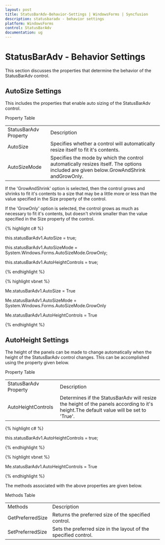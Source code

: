 ```yaml
---
layout: post
title: StatusBarAdv-Behavior-Settings | WindowsForms | Syncfusion
description: statusbaradv - behavior settings
platform: WindowsForms
control: StatusBarAdv
documentation: ug
---
```


# StatusBarAdv - Behavior Settings

This section discusses the properties that determine the behavior of the StatusBarAdv control.

## AutoSize Settings

This includes the properties that enable auto sizing of the StatusBarAdv control.

Property Table

<table>
<tr>
<td>
StatusBarAdv Property</td><td>
Description</td></tr>
<tr>
<td>
AutoSize</td><td>
Specifies whether a control will automatically resize itself to fit it's contents.</td></tr>
<tr>
<td>
AutoSizeMode</td><td>
Specifies the mode by which the control automatically resizes itself. The options included are given below.GrowAndShrink andGrowOnly.</td></tr>
</table>


If the 'GrowAndShrink' option is selected, then the control grows and shrinks to fit it's contents to a size that may be a little more or less than the value specified in the Size property of the control.

If the 'GrowOnly' option is selected, the control grows as much as necessary to fit it's contents, but doesn't shrink smaller than the value specified in the Size property of the control.

{% highlight c# %}



this.statusBarAdv1.AutoSize = true;

this.statusBarAdv1.AutoSizeMode = System.Windows.Forms.AutoSizeMode.GrowOnly;

this.statusBarAdv1.AutoHeightControls = true;

{% endhighlight %}

{% highlight vbnet %}



Me.statusBarAdv1.AutoSize = True

Me.statusBarAdv1.AutoSizeMode = System.Windows.Forms.AutoSizeMode.GrowOnly

Me.statusBarAdv1.AutoHeightControls = True

{% endhighlight %}

## AutoHeight Settings

The height of the panels can be made to change automatically when the height of the StatusBarAdv control changes. This can be accomplished using the property given below.

Property Table

<table>
<tr>
<td>
StatusBarAdv Property</td><td>
Description</td></tr>
<tr>
<td>
AutoHeightControls</td><td>
Determines if the StatusBarAdv will resize the height of the panels according to it's height.The default value will be set to 'True'.</td></tr>
</table>


{% highlight c# %}



this.statusBarAdv1.AutoHeightControls = true;

{% endhighlight %}

{% highlight vbnet %}



Me.statusBarAdv1.AutoHeightControls = True

{% endhighlight %}

The methods associated with the above properties are given below.

Methods Table

<table>
<tr>
<td>
Methods</td><td>
Description</td></tr>
<tr>
<td>
GetPreferredSize</td><td>
Returns the preferred size of the specified control.</td></tr>
<tr>
<td>
SetPreferredSize</td><td>
Sets the preferred size in the layout of the specified control.</td></tr>
</table>

